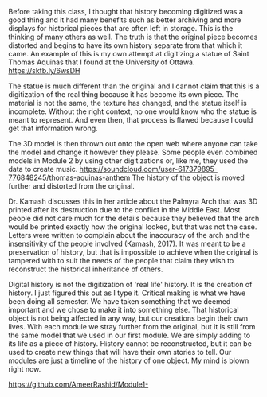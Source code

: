 Before taking this class, I thought that history becoming digitized was a good thing and it had many benefits such as better archiving and more displays for historical pieces that are often left in storage. This is the thinking of many others as well. The truth is that the original piece becomes distorted and begins to have its own history separate from that which it came. An example of this is my own attempt at digitizing a statue of Saint Thomas Aquinas that I found at the University of Ottawa. https://skfb.ly/6wsDH

The statue is much different than the original and I cannot claim that this is a digitization of the real thing because it has become its own piece. The material is not the same, the texture has changed, and the statue itself is incomplete. Without the right context, no one would know who the statue is meant to represent. And even then, that process is flawed because I could get that information wrong. 

The 3D model is then thrown out onto the open web where anyone can take the model and change it however they please. Some people even combined models in Module 2 by using other digitizations or, like me, they used the data to create music. https://soundcloud.com/user-617379895-776848245/thomas-aquinas-anthem
The history of the object is moved further and distorted from the original. 

Dr. Kamash discusses this in her article about the Palmyra Arch that was 3D printed after its destruction due to the conflict in the Middle East. Most people did not care much for the details because they believed that the arch would be printed exactly how the original looked, but that was not the case. Letters were written to complain about the inaccuracy of the arch and the insensitivity of the people involved (Kamash, 2017). It was meant to be a preservation of history, but that is impossible to achieve when the original is tampered with to suit the needs of the people that claim they wish to reconstruct the historical inheritance of others. 

Digital history is not the digitization of 'real life' history. It is the creation of history. I just figured this out as I type it. Critical making is what we have been doing all semester. We have taken something that we deemed important and we chose to make it into something else. That historical object is not being affected in any way, but our creations begin their own lives. With each module we stray further from the original, but it is still from the same model that we used in our first module. We are simply adding to its life as a piece of history. History cannot be reconstructed, but it can be used to create new things that will have their own stories to tell. Our modules are just a timeline of the history of one object. My mind is blown right now. 

https://github.com/AmeerRashid/Module1-

